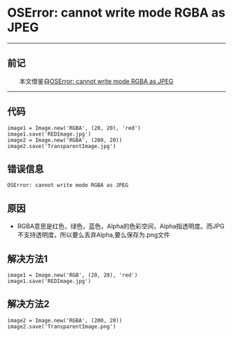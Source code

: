 # OSError: cannot write mode RGBA as JPEG

---

## 前记

&#8195;&#8195;本文借鉴自[OSError: cannot write mode RGBA as JPEG](https://blog.csdn.net/weixin_39777626/article/details/82774270)

---

## 代码

```
image1 = Image.new('RGBA', (20, 20), 'red')
image1.save('REDImage.jpg')
image2 = Image.new('RGBA', (200, 20))
image2.save('TransparentImage.jpg')
```

## 错误信息

```
OSError: cannot write mode RGBA as JPEG
```

## 原因

- RGBA意思是红色，绿色，蓝色，Alpha的色彩空间，Alpha指透明度。而JPG不支持透明度，所以要么丢弃Alpha,要么保存为.png文件

## 解决方法1

```
image1 = Image.new('RGB', (20, 20), 'red')
image1.save('REDImage.jpg')
```

## 解决方法2

```
image2 = Image.new('RGBA', (200, 20))
image2.save('TransparentImage.png')
```
